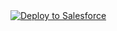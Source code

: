 
<a href="https://githubsfdeploy.herokuapp.com?owner=Manoplinha&repo=Teste2&ref=master">
 <img alt="Deploy to Salesforce"
      src="https://raw.githubusercontent.com/afawcett/githubsfdeploy/master/deploy.png">
</a>